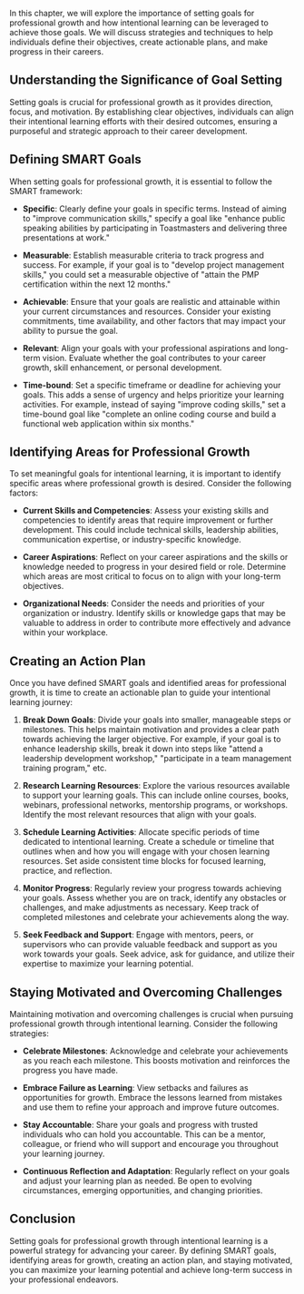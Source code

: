 
In this chapter, we will explore the importance of setting goals for professional growth and how intentional learning can be leveraged to achieve those goals. We will discuss strategies and techniques to help individuals define their objectives, create actionable plans, and make progress in their careers.

**Understanding the Significance of Goal Setting**
--------------------------------------------------

Setting goals is crucial for professional growth as it provides direction, focus, and motivation. By establishing clear objectives, individuals can align their intentional learning efforts with their desired outcomes, ensuring a purposeful and strategic approach to their career development.

**Defining SMART Goals**
------------------------

When setting goals for professional growth, it is essential to follow the SMART framework:

* **Specific**: Clearly define your goals in specific terms. Instead of aiming to "improve communication skills," specify a goal like "enhance public speaking abilities by participating in Toastmasters and delivering three presentations at work."

* **Measurable**: Establish measurable criteria to track progress and success. For example, if your goal is to "develop project management skills," you could set a measurable objective of "attain the PMP certification within the next 12 months."

* **Achievable**: Ensure that your goals are realistic and attainable within your current circumstances and resources. Consider your existing commitments, time availability, and other factors that may impact your ability to pursue the goal.

* **Relevant**: Align your goals with your professional aspirations and long-term vision. Evaluate whether the goal contributes to your career growth, skill enhancement, or personal development.

* **Time-bound**: Set a specific timeframe or deadline for achieving your goals. This adds a sense of urgency and helps prioritize your learning activities. For example, instead of saying "improve coding skills," set a time-bound goal like "complete an online coding course and build a functional web application within six months."

**Identifying Areas for Professional Growth**
---------------------------------------------

To set meaningful goals for intentional learning, it is important to identify specific areas where professional growth is desired. Consider the following factors:

* **Current Skills and Competencies**: Assess your existing skills and competencies to identify areas that require improvement or further development. This could include technical skills, leadership abilities, communication expertise, or industry-specific knowledge.

* **Career Aspirations**: Reflect on your career aspirations and the skills or knowledge needed to progress in your desired field or role. Determine which areas are most critical to focus on to align with your long-term objectives.

* **Organizational Needs**: Consider the needs and priorities of your organization or industry. Identify skills or knowledge gaps that may be valuable to address in order to contribute more effectively and advance within your workplace.

**Creating an Action Plan**
---------------------------

Once you have defined SMART goals and identified areas for professional growth, it is time to create an actionable plan to guide your intentional learning journey:

1. **Break Down Goals**: Divide your goals into smaller, manageable steps or milestones. This helps maintain motivation and provides a clear path towards achieving the larger objective. For example, if your goal is to enhance leadership skills, break it down into steps like "attend a leadership development workshop," "participate in a team management training program," etc.

2. **Research Learning Resources**: Explore the various resources available to support your learning goals. This can include online courses, books, webinars, professional networks, mentorship programs, or workshops. Identify the most relevant resources that align with your goals.

3. **Schedule Learning Activities**: Allocate specific periods of time dedicated to intentional learning. Create a schedule or timeline that outlines when and how you will engage with your chosen learning resources. Set aside consistent time blocks for focused learning, practice, and reflection.

4. **Monitor Progress**: Regularly review your progress towards achieving your goals. Assess whether you are on track, identify any obstacles or challenges, and make adjustments as necessary. Keep track of completed milestones and celebrate your achievements along the way.

5. **Seek Feedback and Support**: Engage with mentors, peers, or supervisors who can provide valuable feedback and support as you work towards your goals. Seek advice, ask for guidance, and utilize their expertise to maximize your learning potential.

**Staying Motivated and Overcoming Challenges**
-----------------------------------------------

Maintaining motivation and overcoming challenges is crucial when pursuing professional growth through intentional learning. Consider the following strategies:

* **Celebrate Milestones**: Acknowledge and celebrate your achievements as you reach each milestone. This boosts motivation and reinforces the progress you have made.

* **Embrace Failure as Learning**: View setbacks and failures as opportunities for growth. Embrace the lessons learned from mistakes and use them to refine your approach and improve future outcomes.

* **Stay Accountable**: Share your goals and progress with trusted individuals who can hold you accountable. This can be a mentor, colleague, or friend who will support and encourage you throughout your learning journey.

* **Continuous Reflection and Adaptation**: Regularly reflect on your goals and adjust your learning plan as needed. Be open to evolving circumstances, emerging opportunities, and changing priorities.

**Conclusion**
--------------

Setting goals for professional growth through intentional learning is a powerful strategy for advancing your career. By defining SMART goals, identifying areas for growth, creating an action plan, and staying motivated, you can maximize your learning potential and achieve long-term success in your professional endeavors.

